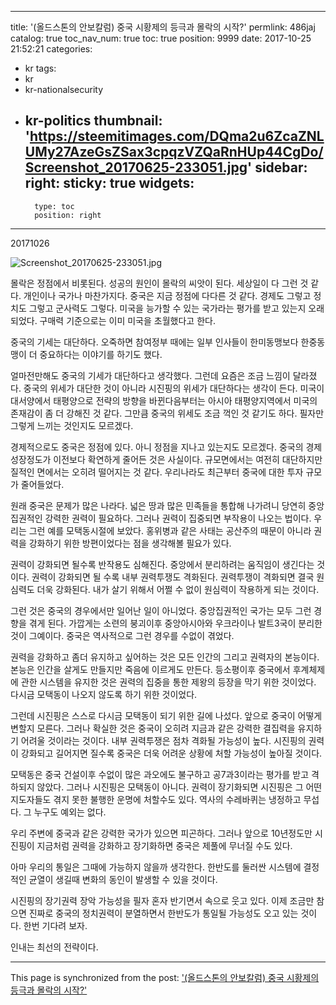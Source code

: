 
---
title: '(올드스톤의 안보칼럼) 중국 시황제의 등극과 몰락의 시작?'
permlink: 486jaj
catalog: true
toc_nav_num: true
toc: true
position: 9999
date: 2017-10-25 21:52:21
categories:
- kr
tags:
- kr
- kr-nationalsecurity
- kr-politics
thumbnail: 'https://steemitimages.com/DQma2u6ZcaZNLUMy27AzeGsZSax3cpqzVZQaRnHUp44CgDo/Screenshot_20170625-233051.jpg'
sidebar:
    right:
        sticky: true
widgets:
    -
        type: toc
        position: right
---


20171026


![Screenshot_20170625-233051.jpg](https://steemitimages.com/DQma2u6ZcaZNLUMy27AzeGsZSax3cpqzVZQaRnHUp44CgDo/Screenshot_20170625-233051.jpg)

몰락은 정점에서 비롯된다. 성공의 원인이 몰락의 씨앗이 된다. 
세상일이 다 그런 것 같다. 개인이나 국가나 마찬가지다. 중국은 지금 정점에 다다른 것 같다. 경제도 그렇고 정치도 그렇고 군사력도 그렇다. 미국을 능가할 수 있는 국가라는 평가를 받고 있는지 오래되었다. 구매력 기준으로는 이미 미국을 초월했다고 한다. 

중국의 기세는 대단하다. 오죽하면 참여정부 때에는 일부 인사들이 한미동맹보다 한중동맹이 더 중요하다는 이야기를 하기도 했다. 

얼마전만해도 중국의 기세가 대단하다고 생각했다. 그런데 요즘은 조금 느낌이 달라졌다. 중국의 위세가 대단한 것이 아니라 시진핑의 위세가 대단하다는 생각이 든다. 미국이 대서양에서 태평양으로 전략의 방향을 바뀐다음부터는 아시아 태평양지역에서 미국의 존재감이 좀 더 강해진 것 같다. 그만큼 중국의 위세도 조금 꺽인 것 같기도 하다. 필자만 그렇게 느끼는 것인지도 모르겠다. 

경제적으로도 중국은 정점에 있다. 아니 정점을 지나고 있는지도 모르겠다. 중국의 경제성장정도가 이전보다 확연하게 줄어든 것은 사실이다. 규모면에서는 여전히 대단하지만 질적인 면에서는 오히려 떨어지는 것 같다. 우리나라도 최근부터 중국에 대한 투자 규모가 줄어들었다. 

원래 중국은 문제가 많은 나라다. 넓은 땅과 많은 민족들을 통합해 나가려니 당연히 중앙집권적인 강력한 권력이 필요하다. 그러나 권력이 집중되면 부작용이 나오는 법이다. 우리는 그런 예를 모택동시절에 보았다. 홍위병과 같은 사태는 공산주의 때문이 아니라 권력을 강화하기 위한 방편이었다는 점을 생각해볼 필요가 있다. 

권력이 강화되면 될수록 반작용도 심해진다. 중앙에서 분리하려는 움직임이 생긴다는 것이다. 권력이 강화되면 될 수록 내부 권력투쟁도 격화된다. 권력투쟁이 격화되면 결국 원심력도 더욱 강화된다. 내가 살기 위해서 어쩔 수 없이 원심력이 작용하게 되는 것이다. 

그런 것은 중국의 경우에서만 일어난 일이 아니었다. 중앙집권적인 국가는 모두 그런 경향을 겪게 된다. 가깝게는 소련의 붕괴이후 중앙아시아와 우크라이나 발트3국이 분리한 것이 그예이다. 중국은 역사적으로 그런 경우를 수없이 겪었다. 

권력을 강화하고 좀더 유지하고 싶어하는 것은 모든 인간의 그리고 권력자의 본능이다. 본능은 인간을 살게도 만들지만 죽음에 이르게도 만든다. 등소평이후 중국에서 후계체제에 관한 시스템을 유지한 것은 권력의 집중을 통한 제왕의 등장을 막기 위한 것이었다. 다시금 모택동이 나오지 않도록 하기 위한 것이었다. 

그런데 시진핑은 스스로 다시금 모택동이 되기 위한 길에 나섰다. 앞으로 중국이 어떻게 변할지 모른다. 그러나 확실한 것은 중국이 오히려 지금과 같은 강력한 결집력을 유지하기 어려울 것이라는 것이다. 내부 권력투쟁은 점차 격화될  가능성이 높다. 시진핑의 권력이 강화되고 길어지면 질수록 중국은 더욱 어려운 상황에 처할 가능성이 높아질 것이다.

모택동은 중국 건설이후 수없이 많은 과오에도 불구하고 공7과3이라는 평가를 받고 격하되지 않았다. 그러나 시진핑은 모택동이 아니다. 권력이 장기화되면 시진핑은 그 어떤 지도자들도 겪지 못한 불행한 운명에 처할수도 있다. 역사의 수레바퀴는 냉정하고 무섭다. 그 누구도 예외는 없다.

우리 주변에 중국과 같은 강력한 국가가 있으면 피곤하다. 그러나 앞으로 10년정도만 시진핑이 지금처럼 권력을 강화하고 장기화하면 중국은 제풀에 무너질 수도 있다.

아마 우리의 통일은 그때에 가능하지 않을까 생각한다. 한반도를 둘러싼 시스템에 결정적인 균열이 생길때 변화의 동인이 발생할 수 있을 것이다. 

시진핑의 장기권력 장악 가능성을 필자 혼자 반기면서 속으로 웃고 있다. 이제 조금만 참으면 진짜로 중국의 정치권력이 분열하면서 한반도가 통일될 가능성도 오고 있는 것이다. 한번 기다려 보자.

인내는 최선의 전략이다.

- - -

This page is synchronized from the post: ['(올드스톤의 안보칼럼) 중국 시황제의 등극과 몰락의 시작?'](https://steemit.com/@oldstone/486jaj)
